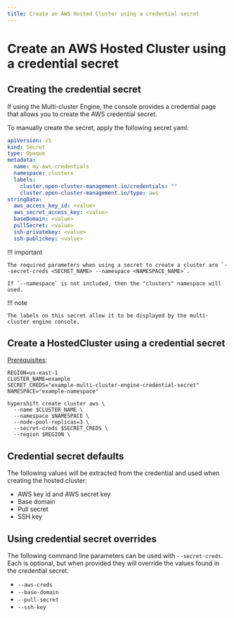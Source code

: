 ```yaml
---
title: Create an AWS Hosted Cluster using a credential secret
---
```


# Create an AWS Hosted Cluster using a credential secret

## Creating the credential secret

If using the Multi-cluster Engine, the console provides a credential page that allows you to create the AWS credential secret.

To manually create the secret, apply the following secret yaml:

```yaml
apiVersion: v1
kind: Secret
type: Opaque
metadata:
  name: my-aws-credentials
  namespace: clusters
  labels:
    cluster.open-cluster-management.io/credentials: ""
    cluster.open-cluster-management.io/type: aws
stringData:
  aws_access_key_id: <value>
  aws_secret_access_key: <value>
  baseDomain: <value>
  pullSecret: <value>
  ssh-privatekey: <value>
  ssh-publickey: <value>
```

!!! important
    
    The required parameters when using a secret to create a cluster are `--secret-creds <SECRET_NAME> --namespace <NAMESPACE_NAME>`. 
    
    If `--namespace` is not included, then the "clusters" namespace will used.

!!! note
    
    The labels on this secret allow it to be displayed by the multi-cluster engine console.

## Create a HostedCluster using a credential secret

[Prerequisites](#prerequisites):

```shell linenums="1"
REGION=us-east-1
CLUSTER_NAME=example
SECRET_CREDS="example-multi-cluster-engine-credential-secret"
NAMESPACE="example-namespace"

hypershift create cluster aws \
  --name $CLUSTER_NAME \
  --namespace $NAMESPACE \
  --node-pool-replicas=3 \
  --secret-creds $SECRET_CREDS \
  --region $REGION \
```

## Credential secret defaults
The following values will be extracted from the credential and used when creating the hosted cluster:

  * AWS key id and AWS secret key
  * Base domain
  * Pull secret
  * SSH key

## Using credential secret overrides
The following command line parameters can be used with `--secret-creds`. Each is optional, but when provided they will override the
values found in the credential secret.

  * `--aws-creds`
  * `--base-domain`
  * `--pull-secret`
  * `--ssh-key`
